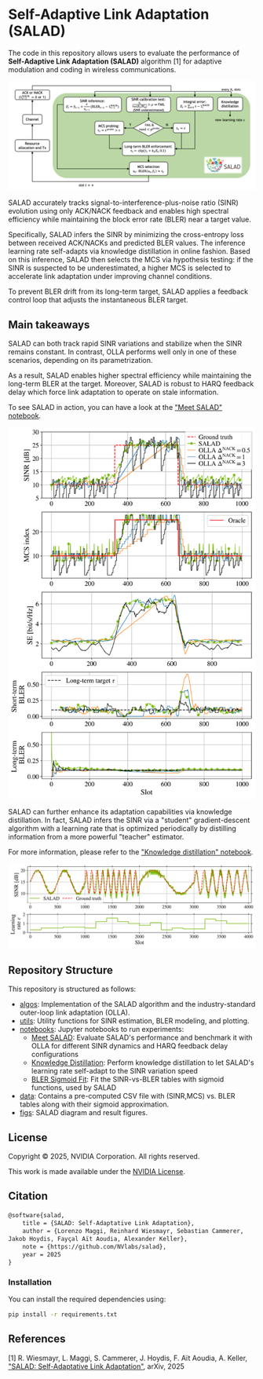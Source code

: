 # Self-Adaptive Link Adaptation (SALAD)

The code in this repository allows users to evaluate the performance of
**Self-Adaptive Link Adaptation (SALAD)** algorithm [1] for adaptive modulation
and coding in wireless communications.

<p align="center"><img src="figs/salad_diagram.png"></p>

SALAD accurately tracks signal-to-interference-plus-noise
ratio (SINR) evolution using only ACK/NACK feedback and enables high spectral
efficiency while maintaining the block error rate (BLER) near a target value. 

Specifically, SALAD infers the SINR by minimizing the cross-entropy loss between received
ACK/NACKs and predicted BLER values. The inference learning rate self-adapts via
knowledge distillation in online fashion. 
Based on this inference, SALAD then selects the MCS via hypothesis testing: if
the SINR is suspected to be underestimated, a higher MCS is selected to
accelerate link adaptation under improving channel conditions.

To prevent BLER drift from its long-term target, SALAD applies a feedback
control loop that adjusts the instantaneous BLER target. 

## Main takeaways

SALAD can both track rapid SINR variations and stabilize when the SINR remains constant.
In contrast, OLLA performs well only in one of these scenarios, depending on its
parametrization.

As a result, SALAD enables higher spectral efficiency while maintaining the long-term BLER at the target.
Moreover, SALAD is robust to HARQ feedback delay which force link adaptation to operate on stale information.

To see SALAD in action, you can have a look at the ["Meet SALAD" notebook](notebooks/meet_salad.ipynb).

<p align="center"><img src="figs/salad_vs_olla.png" width="600"></p>


SALAD can further enhance its adaptation capabilities via knowledge
distillation.
In fact, SALAD infers the SINR via a "student" gradient-descent algorithm with a learning
rate that is optimized periodically by distilling information from a more
powerful "teacher" estimator.

For more information, please refer to the ["Knowledge distillation"
notebook](notebooks/salad_knowledge_distillation.ipynb).

<p align="center"><img src="figs/salad_knowledge_distillation.png" width="800"></p>

## Repository Structure

This repository is structured as follows:

- [algos](/algos): Implementation of the SALAD algorithm and the industry-standard outer-loop link adaptation (OLLA).
- [utils](/utils): Utility functions for SINR estimation, BLER modeling, and plotting.
- [notebooks](/notebooks): Jupyter notebooks to run experiments:
  - [Meet SALAD](/notebooks/meet_salad.ipynb): Evaluate SALAD's performance and
    benchmark it with OLLA for different SINR dynamics and HARQ feedback delay configurations
  - [Knowledge Distillation](/notebooks/salad_knowledge_distillation.ipynb):
    Perform knowledge distillation to let SALAD's learning rate self-adapt
    to the SINR variation speed
  - [BLER Sigmoid Fit](/notebooks/bler_sigmoid_fit.ipynb): Fit the SINR-vs-BLER
    tables with sigmoid functions, used by SALAD
- [data](/data): Contains a pre-computed CSV file with (SINR,MCS) vs. BLER tables along with their
  sigmoid approximation.
- [figs](/data): SALAD diagram and result figures.


## License

Copyright &copy; 2025, NVIDIA Corporation. All rights reserved.

This work is made available under the [NVIDIA License](LICENSE.txt).

## Citation

```
@software{salad,
    title = {SALAD: Self-Adaptative Link Adaptation},
    author = {Lorenzo Maggi, Reinhard Wiesmayr, Sebastian Cammerer, Jakob Hoydis, Fayçal Aït Aoudia, Alexander Keller},
    note = {https://github.com/NVlabs/salad},
    year = 2025
}
```

### Installation

You can install the required dependencies using:

```bash
pip install -r requirements.txt
```

## References

[1] R. Wiesmayr, L. Maggi, S. Cammerer, J. Hoydis, F. Aït Aoudia, A. Keller,
["SALAD: Self-Adaptative Link Adaptation"](https://arxiv.org), arXiv, 2025
